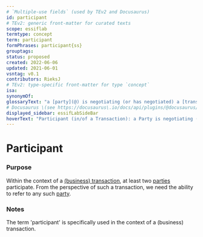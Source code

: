 ```yaml
---
# `Multiple-use fields` (used by TEv2 and Docusaurus)
id: participant
# TEv2: generic front-matter for curated texts
scope: essiflab
termtype: concept
term: participant
formPhrases: participant{ss}
grouptags:
status: proposed
created: 2022-06-06
updated: 2021-06-01
vsntag: v0.1
contributors: RieksJ
# TEv2: type-specific front-matter for type `concept`
isa:
synonymOf:
glossaryText: "a [party](@) is negotiating (or has negotiated) a [transaction agreement](@)."
# Docusaurus \(see https://docusaurus\.io/docs/api/plugins/@docusaurus/plugin-content-docs#markdown-front-matter\):
displayed_sidebar: essifLabSideBar
hoverText: "Participant (in/of a Transaction): a Party is negotiating (or has negotiated) a Transaction Agreement."
---
```


# Participant

### Purpose

Within the context of a [(business) transaction](transaction@), at least two [parties](@) participate. From the perspective of such a transaction, we need the ability to refer to any such [party](@).

### Notes

The term 'participant' is specifically used in the context of a (business) transaction.
